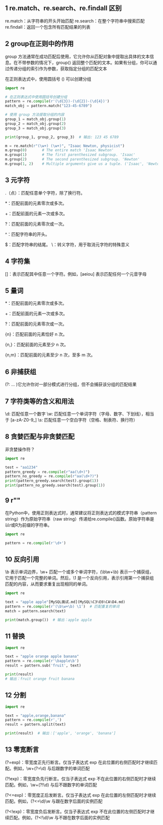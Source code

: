 ## 1 re.match、re.search、re.findall 区别
re.match：从字符串的开头开始匹配
re.search：在整个字符串中搜索匹配
re.findall：返回一个包含所有匹配结果的列表
## 2 group在正则中的作用
group 方法通常在成功匹配后使用，它允许你从匹配对象中提取出具体的文本信息。在不带参数的情况下，group() 返回整个匹配的文本。如果有分组，你可以通过传递分组的索引作为参数，获取指定分组的匹配文本

在正则表达式中，使用圆括号 () 可以创建分组
```python
import re

# 在正则表达式中使用圆括号创建分组
pattern = re.compile(r'(\d{3})-(\d{2})-(\d{4})')
match_obj = pattern.match("123-45-6789")

# 使用 group 方法提取分组的内容
group_1 = match_obj.group(1)
group_2 = match_obj.group(2)
group_3 = match_obj.group(3)

print(group_1, group_2, group_3)  # 输出: 123 45 6789

m = re.match(r"(\w+) (\w+)", "Isaac Newton, physicist")
m.group(0)       # The entire match 'Isaac Newton'
m.group(1)       # The first parenthesized subgroup. 'Isaac'
m.group(2)       # The second parenthesized subgroup. 'Newton'
m.group(1, 2)    # Multiple arguments give us a tuple. ('Isaac', 'Newton')
```
## 3 元字符
.（点）：匹配任意单个字符，除了换行符。

*：匹配前面的元素零次或多次。

+：匹配前面的元素一次或多次。

?：匹配前面的元素零次或一次。

^：匹配字符串的开头。

$：匹配字符串的结尾。
\：转义字符，用于取消元字符的特殊意义
## 4 字符集
[]：表示匹配其中任意一个字符。例如，[aeiou] 表示匹配任何一个元音字母
## 5 量词
*：匹配前面的元素零次或多次。

+：匹配前面的元素一次或多次。

?：匹配前面的元素零次或一次。

{n}：匹配前面的元素恰好 n 次。

{n,}：匹配前面的元素至少 n 次。

{n,m}：匹配前面的元素至少 n 次，至多 m 次。
## 6 非捕获组
(?: ... )它允许你对一部分模式进行分组，但不会捕获该分组的匹配结果
## 7 字符类等的含义和用法
\d: 匹配任意一个数字
\w: 匹配任意一个单词字符（字母、数字、下划线），相当于 [a-zA-Z0-9_]
\s: 匹配任意一个空白字符（空格、制表符、换行符）
## 8 贪婪匹配与非贪婪匹配
非贪婪操作符？
```python
import re

test = "aa1234"
pattern_greedy = re.compile(r"aa(\d+)")
pattern_no_greedy = re.compile(r"aa(\d+?)")
print(pattern_greedy.search(test).group(1))
print(pattern_no_greedy.search(test).group(1))
```
## 9 r""

在Python中，使用正则表达式时，通常建议将正则表达式的模式字符串（pattern string）作为原始字符串（raw string）传递给re.compile()函数。原始字符串是以r或R为前缀的字符串。
```python
import re

pattern = re.compile(r'\d+')
```
## 10 反向引用
\b 表示单词边界，\w+ 匹配一个或多个单词字符，(\b\w+\b) 表示一个捕获组，它用于匹配一个完整的单词。然后，\1 是一个反向引用，表示引用第一个捕获组匹配的内容，从而要求重复出现相同的单词。
```python
import re

text = "apple apple"[MySQL面试.md](MySQL%C3%E6%CA%D4.md)
pattern = re.compile(r'(\b\w+\b) \1')  # 匹配重复的单词
match = pattern.search(text)

print(match.group())  # 输出：apple apple
```
## 11 替换
```python
import re

text = "apple orange apple banana"
pattern = re.compile(r'\bapple\b')
result = pattern.sub('fruit', text)

print(result)
# 输出：fruit orange fruit banana
```
## 12 分割
```python
import re

text = "apple,orange,banana"
pattern = re.compile(r',')
result = pattern.split(text)

print(result)  # 输出：['apple', 'orange', 'banana']
```
## 13 零宽断言
(?=exp)：零宽度正先行断言。仅当子表达式 exp 在此位置的右侧匹配时才继续匹配。例如，\w+(?=\d) 与后跟数字的单词匹配

(?!exp)：零宽度负先行断言。仅当子表达式 exp 不在此位置的右侧匹配时才继续匹配。例如，\w+(?!\d) 与后不跟数字的单词匹配

(?<=exp)：零宽度正后发断言。仅当子表达式 exp 在此位置的左侧匹配时才继续匹配。例如，(?<=\d)\w 与跟在数字后面的实例匹配

(?<!exp)：零宽度负后发断言。仅当子表达式 exp 不在此位置的左侧匹配时才继续匹配。例如，(?<!\d)\w 与不跟在数字后面的实例匹配